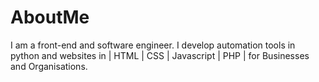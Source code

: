 # AboutMe
I am a front-end and software engineer. I develop automation tools in python and websites in | HTML | CSS | Javascript | PHP | for Businesses and Organisations. 
